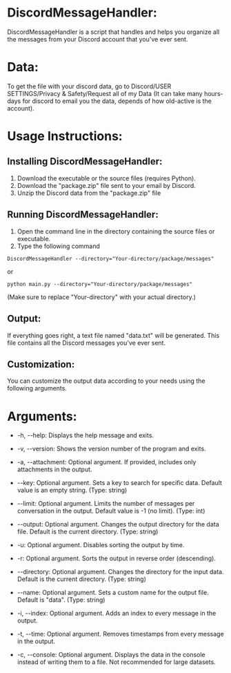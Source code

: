 # DiscordMessageHandler:
DiscordMessageHandler is a script that handles and helps you organize all the messages from your Discord account that you've ever sent.

# Data:
To get the file with your discord data, go to Discord/USER SETTINGS/Privacy & Safety/Request all of my Data (It can take many hours-days for discord to email you the data, depends of how old-active is the account).

# Usage Instructions:
## Installing DiscordMessageHandler:

1. Download the executable or the source files (requires Python).
2. Download the "package.zip" file sent to your email by Discord.
3. Unzip the Discord data from the "package.zip" file

## Running DiscordMessageHandler:
1. Open the command line in the directory containing the source files or executable.
2. Type the following command
```
DiscordMessageHandler --directory="Your-directory/package/messages"
```
or 
```
python main.py --directory="Your-directory/package/messages"
```
(Make sure to replace "Your-directory" with your actual directory.)

## Output: 
If everything goes right, a text file named "data.txt" will be generated. This file contains all the Discord messages you've ever sent.

## Customization:
You can customize the output data according to your needs using the following arguments.

# Arguments:
* -h, --help: Displays the help message and exits.

* -v, --version: Shows the version number of the program and exits.

* -a, --attachment: Optional argument. If provided, includes only attachments in the output.

* --key: Optional argument. Sets a key to search for specific data. Default value is an empty string. (Type: string)

* --limit: Optional argument. Limits the number of messages per conversation in the output. Default value is -1 (no limit). (Type: int)

* --output: Optional argument. Changes the output directory for the data file. Default is the current directory. (Type: string)

* -u: Optional argument. Disables sorting the output by time.

* -r: Optional argument. Sorts the output in reverse order (descending).

* --directory: Optional argument. Changes the directory for the input data. Default is the current directory. (Type: string)

* --name: Optional argument. Sets a custom name for the output file. Default is "data". (Type: string)

* -i, --index: Optional argument. Adds an index to every message in the output.

* -t, --time: Optional argument. Removes timestamps from every message in the output.

* -c, --console: Optional argument. Displays the data in the console instead of writing them to a file. Not recommended for large datasets.
